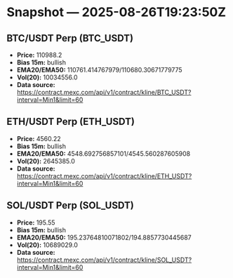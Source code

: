 # Snapshot — 2025-08-26T19:23:50Z

## BTC/USDT Perp (BTC_USDT)
- **Price:** 110988.2
- **Bias 15m:** bullish
- **EMA20/EMA50:** 110761.414767979/110680.30671779775
- **Vol(20):** 10034556.0
- **Data source:** https://contract.mexc.com/api/v1/contract/kline/BTC_USDT?interval=Min1&limit=60

## ETH/USDT Perp (ETH_USDT)
- **Price:** 4560.22
- **Bias 15m:** bullish
- **EMA20/EMA50:** 4548.692756857101/4545.560287605908
- **Vol(20):** 2645385.0
- **Data source:** https://contract.mexc.com/api/v1/contract/kline/ETH_USDT?interval=Min1&limit=60

## SOL/USDT Perp (SOL_USDT)
- **Price:** 195.55
- **Bias 15m:** bullish
- **EMA20/EMA50:** 195.23764810071802/194.8857730445687
- **Vol(20):** 10689029.0
- **Data source:** https://contract.mexc.com/api/v1/contract/kline/SOL_USDT?interval=Min1&limit=60
